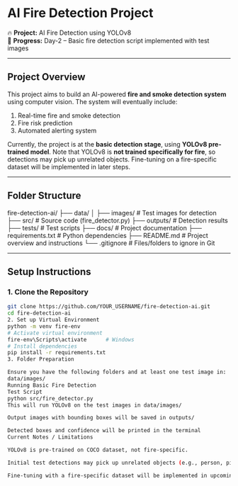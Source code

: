 # AI Fire Detection Project

🔥 **Project:** AI Fire Detection using YOLOv8  
📅 **Progress:** Day-2 – Basic fire detection script implemented with test images  

---

## **Project Overview**

This project aims to build an AI-powered **fire and smoke detection system** using computer vision. The system will eventually include:

1. Real-time fire and smoke detection  
2. Fire risk prediction  
3. Automated alerting system  

Currently, the project is at the **basic detection stage**, using **YOLOv8 pre-trained model**. Note that YOLOv8 is **not trained specifically for fire**, so detections may pick up unrelated objects. Fine-tuning on a fire-specific dataset will be implemented in later steps.

---

## **Folder Structure**

fire-detection-ai/
├── data/
│ ├── images/ # Test images for detection
├── src/ # Source code (fire_detector.py)
├── outputs/ # Detection results
├── tests/ # Test scripts
├── docs/ # Project documentation
├── requirements.txt # Python dependencies
├── README.md # Project overview and instructions
└── .gitignore # Files/folders to ignore in Git

---

## **Setup Instructions**

### 1. Clone the Repository

```bash
git clone https://github.com/YOUR_USERNAME/fire-detection-ai.git
cd fire-detection-ai
2. Set up Virtual Environment
python -m venv fire-env
# Activate virtual environment
fire-env\Scripts\activate      # Windows
# Install dependencies
pip install -r requirements.txt
3. Folder Preparation

Ensure you have the following folders and at least one test image in:
data/images/
Running Basic Fire Detection
Test Script
python src/fire_detector.py
This will run YOLOv8 on the test images in data/images/

Output images with bounding boxes will be saved in outputs/

Detected boxes and confidence will be printed in the terminal
Current Notes / Limitations

YOLOv8 is pre-trained on COCO dataset, not fire-specific.

Initial test detections may pick up unrelated objects (e.g., person, pizza) instead of fire.

Fine-tuning with a fire-specific dataset will be implemented in upcoming steps.
